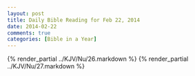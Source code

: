 ```yaml
---
layout: post
title: Daily Bible Reading for Feb 22, 2014
date: 2014-02-22
comments: true
categories: [Bible in a Year]
---
```

{% render_partial ../KJV/Nu/26.markdown %}
{% render_partial ../KJV/Nu/27.markdown %}
